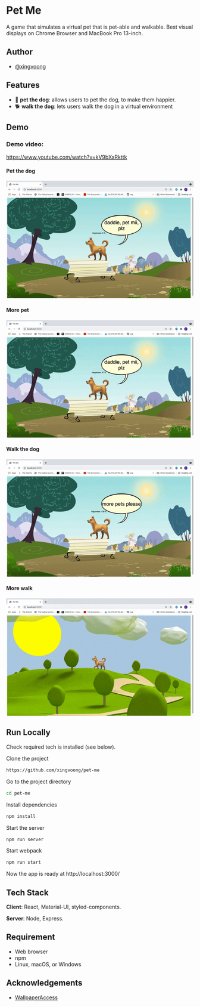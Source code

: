 # Pet Me
A game that simulates a virtual pet that is pet-able and walkable. Best visual displays on Chrome Browser and MacBook Pro 13-inch.

## Author
- [@xingvoong](https://github.com/xingvoong)

## Features
- 🐶  **pet the dog**: allows users to pet the dog, to make them happier.
- 🐕  **walk the dog**: lets users walk the dog in a virtual environment

## Demo
### Demo video:
https://www.youtube.com/watch?v=kV9bXaRkttk
####  Pet the dog
![pet me](https://github.com/xingvoong/pet-me/blob/main/gif/pet_me.gif?raw=true)

#### More pet
![more pet](https://github.com/xingvoong/pet-me/blob/main/gif/more_pet.gif?raw=true)

#### Walk the dog
![walk dog](https://github.com/xingvoong/pet-me/blob/main/gif/walk_1.gif?raw=true)

#### More walk
![more walk](https://github.com/xingvoong/pet-me/blob/main/gif/walk_2.gif?raw=true)

## Run Locally
Check required tech is installed (see below).

Clone the project
```bash
https://github.com/xingvoong/pet-me
```
Go to the project directory
```bash
cd pet-me
```
Install dependencies
```bash
npm install
```
Start the server
```bash
npm run server
```
Start webpack
```bash
npm run start
```
Now the app is ready at http://localhost:3000/



## Tech Stack
**Client**: React, Material-UI, styled-components.

**Server**: Node, Express.

## Requirement
- Web browser
- npm
- Linux, macOS, or Windows
## Acknowledgements
- [WallpaperAccess](https://wallpaperaccess.com/)